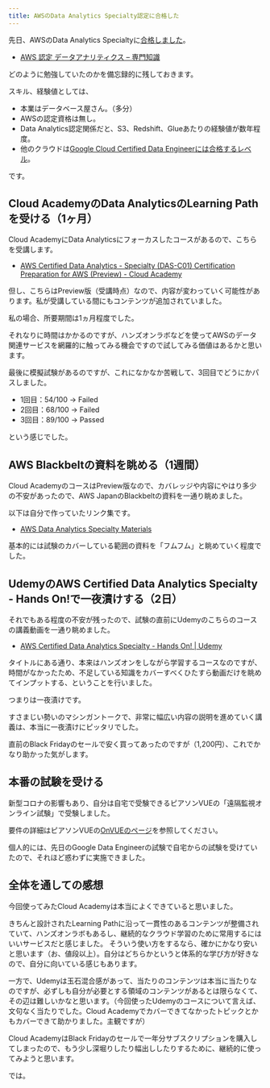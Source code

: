 ```yaml
---
title: AWSのData Analytics Specialty認定に合格した
---
```


先日、AWSのData Analytics Specialtyに[合格しました](https://www.youracclaim.com/badges/2d7129b5-e171-4deb-b710-feaa4bfbccf6)。

* [AWS 認定 データアナリティクス – 専門知識](https://aws.amazon.com/jp/certification/certified-data-analytics-specialty/)

どのように勉強していたのかを備忘録的に残しておきます。

スキル、経験値としては、

* 本業はデータベース屋さん。（多分）
* AWSの認定資格は無し。
* Data Analytics認定関係だと、S3、Redshift、Glueあたりの経験値が数年程度。
* 他のクラウドは[Google Cloud Certified Data Engineerには合格するレベル](http://localhost:4000/2020/12/02/google-cloud-certified-professional-data-engineer.html)。

です。

## Cloud AcademyのData AnalyticsのLearning Pathを受ける（1ヶ月）

Cloud AcademyにData Analyticsにフォーカスしたコースがあるので、こちらを受講します。

* [AWS Certified Data Analytics - Specialty (DAS-C01) Certification Preparation for AWS (Preview) - Cloud Academy](https://cloudacademy.com/learning-paths/aws-certified-data-analytics-specialty-das-c01-certification-preparation-for-aws-1804/)

但し、こちらはPreview版（受講時点）なので、内容が変わっていく可能性があります。私が受講している間にもコンテンツが追加されていました。

私の場合、所要期間は1ヵ月程度でした。

それなりに時間はかかるのですが、ハンズオンラボなどを使ってAWSのデータ関連サービスを網羅的に触ってみる機会ですので試してみる価値はあるかと思います。

最後に模擬試験があるのですが、これになかなか苦戦して、3回目でどうにかパスしました。

* 1回目：54/100 → Failed
* 2回目：68/100 → Failed
* 3回目：89/100 → Passed

という感じでした。

## AWS Blackbeltの資料を眺める（1週間）

Cloud AcademyのコースはPreview版なので、カバレッジや内容にやはり多少の不安があったので、AWS JapanのBlackbeltの資料を一通り眺めました。

以下は自分で作っていたリンク集です。

* [AWS Data Analytics Specialty Materials](https://gist.github.com/snaga/23a0f17ef28d967b6e55d7a82c9f1137)

基本的には試験のカバーしている範囲の資料を「フムフム」と眺めていく程度でした。

## UdemyのAWS Certified Data Analytics Specialty - Hands On!で一夜漬けする（2日）

それでもある程度の不安が残ったので、試験の直前にUdemyのこちらのコースの講義動画を一通り眺めました。

* [AWS Certified Data Analytics Specialty - Hands On! \| Udemy](https://www.udemy.com/course/aws-big-data/)

タイトルにある通り、本来はハンズオンをしながら学習するコースなのですが、時間がなかったため、不足している知識をカバーすべくひたすら動画だけを眺めてインプットする、ということを行いました。

つまりは一夜漬けです。

すさまじい勢いのマシンガントークで、非常に幅広い内容の説明を進めていく講義は、本当に一夜漬けにピッタリでした。

直前のBlack Fridayのセールで安く買ってあったのですが（1,200円）、これでかなり助かった気がします。

## 本番の試験を受ける

新型コロナの影響もあり、自分は自宅で受験できるピアソンVUEの「遠隔監視オンライン試験」で受験しました。

要件の詳細はピアソンVUEの[OnVUEのページ](https://www.pearsonvue.co.jp/aws/onvue)を参照してください。

個人的には、先日のGoogle Data Engineerの試験で自宅からの試験を受けていたので、それほど惑わずに実施できました。

## 全体を通しての感想

今回使ってみたCloud Academyは本当によくできていると思いました。

きちんと設計されたLearning Pathに沿って一貫性のあるコンテンツが整備されていて、ハンズオンラボもあるし、継続的なクラウド学習のために常用するにはいいサービスだと感じました。
そういう使い方をするなら、確かにかなり安いと思います（お、値段以上）。自分はどちらかというと体系的な学び方が好きなので、自分に向いている感じもあります。

一方で、Udemyは玉石混合感があって、当たりのコンテンツは本当に当たりなのですが、必ずしも自分が必要とする領域のコンテンツがあるとは限らなくて、その辺は難しいかなと思います。（今回使ったUdemyのコースについて言えば、文句なく当たりでした。Cloud Academyでカバーできてなかったトピックとかもカバーできて助かりました。主観ですが）

Cloud AcademyはBlack Fridayのセールで一年分サブスクリプションを購入してしまったので、もう少し深堀りしたり幅出ししたりするために、継続的に使ってみようと思います。

では。
